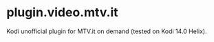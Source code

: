 plugin.video.mtv.it
==================

Kodi unofficial plugin for MTV.it on demand (tested on Kodi 14.0 Helix).
